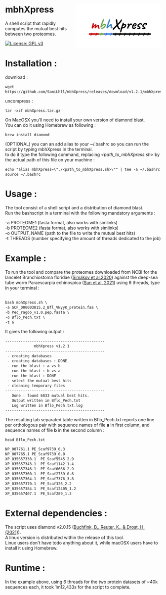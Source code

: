  
 # mbhXpress <a><img src='https://github.com/SamiLhll/mbhXpress/blob/d6f560933a94f1caafbb4c70a15d23d74746173f/inst/img/mbhXpress_cover.png' align="right" height="138.5" /></a>
  
A shell script that rapidly computes the mutual best hits between two proteomes.  

[![License: GPL v3](https://img.shields.io/badge/License-GPLv3-blue.svg)](https://www.gnu.org/licenses/gpl-3.0)

# Installation :

download :
```{bash}
wget https://github.com/SamiLhll/mbhXpress/releases/download/v1.2.1/mbhXpress.tar.gz
```
uncompress :
```{bash}
tar -xzf mbhXpress.tar.gz
```
On MacOSX you'll need to install your own version of diamond blast.   
You can do it using Homebrew as following :
```{bash}
brew install diamond
```
(OPTIONAL) you can an add alias to your ~/.bashrc so you can run the script by typing mbhXpress in the terminal.   
to do it type the following command, replacing *<path_to_mbhXpress.sh>* by the actual path of this file on your machine :
```{bash}
echo "alias mbhXpress=\"./<path_to_mbhXpress.sh>\"" | tee -a ~/.bashrc
source ~/.bashrc
```


# Usage : 

The tool consist of a shell script and a distribution of diamond blast.   
Run the bashscript in a terminal with the following mandatory arguments :   

-a PROTEOME1 (fasta format, also works with simlinks)   
-b PROTEOME2 (fasta format, also works with simlinks)   
-o OUTPUT_NAME (path to the file to write the mutual best hits)   
-t THREADS (number specifying the amount of threads dedicated to the job)   

# Example : 

To run the tool and compare the proteomes downloaded from NCBI for the lancelet Branchiostoma floridae ([Simakov et al.2020](https://doi.org/10.1038/s41559-020-1156-z)) against the deep-sea tube worm Paraescarpia echinospica ([Sun et al. 2021](https://doi.org/10.1093/molbev/msab203)) using 6 threads, type in your terminal :

```{bash}

bash mbhXpress.sh \
-a GCF_000003815.2_Bfl_VNyyK_protein.faa \
-b Pec_ragoo_v1.0.pep.fasta \
-o Bflo_Pech.txt \
-t 6

```

It gives the following output :   

```{bash}
---------------------------------------------
             mbhXpress v1.2.1
---------------------------------------------
 - creating databases
 - creating databases : DONE
 - run the blast : a vs b
 - run the blast : b vs a
 - run the blast : DONE
 - select the mutual best hits
 - cleaning temporary files
---------------------------------------------
   Done : found 6833 mutual best hits.
   Output written in Bflo_Pech.txt
   Log written in Bflo_Pech.txt.log
---------------------------------------------
```

The resulting tab separated table written in Bflo_Pech.txt reports one line per orthologous pair with sequence names of file **a** in first column, and sequence names of file **b** in the second column :

```{bash}
head Bflo_Pech.txt
```

```{bash}
NP_007761.1	PE_Scaf9739_0.3
NP_007765.1	PE_Scaf9739_0.0
XP_035657338.1	PE_Scaf5545_2.9
XP_035657343.1	PE_Scaf1142_1.4
XP_035657346.1	PE_Scaf6666_2.9
XP_035657360.1	PE_Scaf2739_0.6
XP_035657364.1	PE_Scaf7376_3.8
XP_035657370.1	PE_Scaf326_2.2
XP_035657384.1	PE_Scaf12405_1.2
XP_035657407.1	PE_Scaf289_1.3
```


# External dependencies :

The script uses diamond v2.0.15 ([Buchfink, B., Reuter, K., & Drost, H. (2021)](https://doi.org/10.1038/s41592-021-01101-x)).   
A linux version is distributed within the release of this tool.   
Linux users don't have todo anything about it, while macOSX users have to install it using Homebrew.


# Runtime :

In the example above, using 6 threads for the two protein datasets of ~40k sequences each, it took 1m12,433s for the script to complete.

